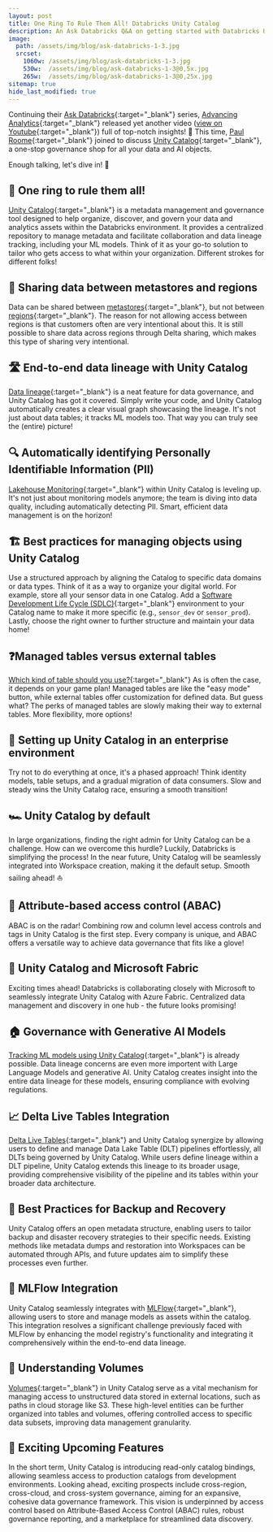 ```yaml
---
layout: post
title: One Ring To Rule Them All! Databricks Unity Catalog
description: An Ask Databricks Q&A on getting started with Databricks Unity Catalog
image: 
  path: /assets/img/blog/ask-databricks-1-3.jpg
  srcset:
    1060w: /assets/img/blog/ask-databricks-1-3.jpg
    530w:  /assets/img/blog/ask-databricks-1-3@0,5x.jpg
    265w:  /assets/img/blog/ask-databricks-1-3@0,25x.jpg
sitemap: true
hide_last_modified: true
---
```


Continuing their [Ask Databricks](https://www.advancinganalytics.co.uk/askdbx){:target="_blank"} series, [Advancing Analytics](https://www.linkedin.com/company/advancing-analytics/){:target="_blank"} released yet another video ([view on Youtube](https://www.youtube.com/watch?v=qW83cFSS5dA){:target="_blank"}) full of top-notch insights! 🥇 This time, [Paul Roome](https://www.linkedin.com/in/paulroome/?lipi=urn%3Ali%3Apage%3Ad_flagship3_pulse_read%3By8d%2FCop8TlKisdHEA85lkw%3D%3D){:target="_blank"} joined to discuss [Unity Catalog](https://www.databricks.com/product/unity-catalog){:target="_blank"}, a one-stop governance shop for all your data and AI objects.

Enough talking, let's dive in! 🐬

## 💍 One ring to rule them all!

[Unity Catalog](https://www.databricks.com/product/unity-catalog){:target="_blank"} is a metadata management and governance tool designed to help organize, discover, and govern your data and analytics assets within the Databricks environment. It provides a centralized repository to manage metadata and facilitate collaboration and data lineage tracking, including your ML models. Think of it as your go-to solution to tailor who gets access to what within your organization. Different strokes for different folks!

## 🔄 Sharing data between metastores and regions

Data can be shared between [metastores](https://docs.databricks.com/en/data-governance/unity-catalog/create-metastore.html){:target="_blank"}, but not between [regions](https://docs.databricks.com/en/resources/supported-regions.html){:target="_blank"}. The reason for not allowing access between regions is that customers often are very intentional about this. It is still possible to share data across regions through Delta sharing, which makes this type of sharing very intentional.

## 🛣️ End-to-end data lineage with Unity Catalog

[Data lineage](https://docs.databricks.com/en/data-governance/unity-catalog/data-lineage.html){:target="_blank"} is a neat feature for data governance, and Unity Catalog has got it covered. Simply write your code, and Unity Catalog automatically creates a clear visual graph showcasing the lineage. It's not just about data tables; it tracks ML models too. That way you can truly see the (entire) picture!

## 🔍 Automatically identifying Personally Identifiable Information (PII)

[Lakehouse Monitoring](https://docs.databricks.com/en/lakehouse-monitoring/index.html){:target="_blank"} within Unity Catalog is leveling up. It's not just about monitoring models anymore; the team is diving into data quality, including automatically detecting PII. Smart, efficient data management is on the horizon!

## 🏗️ Best practices for managing objects using Unity Catalog

Use a structured approach by aligning the Catalog to specific data domains or data types. Think of it as a way to organize your digital world. For example, store all your sensor data in one Catalog. Add a [Software Development Life Cycle (SDLC)](https://www.databricks.com/blog/applying-software-development-devops-best-practices-delta-live-table-pipelines){:target="_blank"} environment to your Catalog name to make it more specific (e.g., `sensor_dev` or `sensor_prod`). Lastly, choose the right owner to further structure and maintain your data home! 

## ❓Managed tables versus external tables

[Which kind of table should you use?](https://docs.databricks.com/en/data-governance/unity-catalog/create-tables.html){:target="_blank"} As is often the case, it depends on your game plan! Managed tables are like the "easy mode" button, while external tables offer customization for defined data. But guess what? The perks of managed tables are slowly making their way to external tables. More flexibility, more options!

## 🏢 Setting up Unity Catalog in an enterprise environment

Try not to do everything at once, it's a phased approach! Think identity models, table setups, and a gradual migration of data consumers. Slow and steady wins the Unity Catalog race, ensuring a smooth transition!

## 🏎️ Unity Catalog by default

In large organizations, finding the right admin for Unity Catalog can be a challenge. How can we overcome this hurdle? Luckily, Databricks is simplifying the process! In the near future, Unity Catalog will be seamlessly integrated into Workspace creation, making it the default setup. Smooth sailing ahead! ⛵

## 🚦 Attribute-based access control (ABAC)

ABAC is on the radar! Combining row and column level access controls and tags in Unity Catalog is the first step. Every company is unique, and ABAC offers a versatile way to achieve data governance that fits like a glove!

## 🌟 Unity Catalog and Microsoft Fabric

Exciting times ahead! Databricks is collaborating closely with Microsoft to seamlessly integrate Unity Catalog with Azure Fabric. Centralized data management and discovery in one hub - the future looks promising!

## 🏠 Governance with Generative AI Models

[Tracking ML models using Unity Catalog](https://docs.databricks.com/en/mlflow/models-in-uc.html){:target="_blank"} is already possible. Data lineage concerns are even more importent with Large Language Models and generative AI. Unity Catalog creates insight into the entire data lineage for these models, ensuring compliance with evolving regulations.

## 📈 Delta Live Tables Integration

[Delta Live Tables](https://www.databricks.com/product/delta-live-tables){:target="_blank"} and Unity Catalog synergize by allowing users to define and manage Data Lake Table (DLT) pipelines effortlessly, all DLTs being governed by Unity Catalog. While users define lineage within a DLT pipeline, Unity Catalog extends this lineage to its broader usage, providing comprehensive visibility of the pipeline and its tables within your broader data architecture.

## 💾 Best Practices for Backup and Recovery

Unity Catalog offers an open metadata structure, enabling users to tailor backup and disaster recovery strategies to their specific needs. Existing methods like metadata dumps and restoration into Workspaces can be automated through APIs, and future updates aim to simplify these processes even further.

## 🌊 MLFlow Integration

Unity Catalog seamlessly integrates with [MLFlow](https://www.databricks.com/product/managed-mlflow){:target="_blank"}, allowing users to store and manage models as assets within the catalog. This integration resolves a significant challenge previously faced with MLFlow by enhancing the model registry's functionality and integrating it comprehensively within the end-to-end data lineage.

## 💽 Understanding Volumes

[Volumes](https://docs.databricks.com/en/sql/language-manual/sql-ref-volumes.html){:target="_blank"} in Unity Catalog serve as a vital mechanism for managing access to unstructured data stored in external locations, such as paths in cloud storage like S3. These high-level entities can be further organized into tables and volumes, offering controlled access to specific data subsets, improving data management granularity.

## 🔮 Exciting Upcoming Features

In the short term, Unity Catalog is introducing read-only catalog bindings, allowing seamless access to production catalogs from development environments. Looking ahead, exciting prospects include cross-region, cross-cloud, and cross-system governance, aiming for an expansive, cohesive data governance framework. This vision is underpinned by access control based on Attribute-Based Access Control (ABAC) rules, robust governance reporting, and a marketplace for streamlined data discovery.
